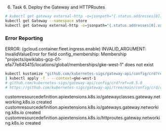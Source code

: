 6. Task 6. Deploy the Gateway and HTTPRoutes

```bash
# kubectl get gateway external-http -o=jsonpath="{.status.addresses[0].value}" --context gke-west-1 --namespace store | xargs echo -e
kubectl get Gateway --namespace store
kubectl get Gateway external-http -o=jsonpath="{.status.addresses[0].value}" --context gke-west-1 --namespace store | xargs echo -e
```

### Error Reporting

ERROR: (gcloud.container.fleet.ingress.enable) INVALID_ARGUMENT: InvalidValueError for field config_membership: Membership "projects/qwiklabs-gcp-01-efa77e845415/locations/global/memberships/gke-west-1" does not exist

```bash
kubectl kustomize "github.com/kubernetes-sigs/gateway-api/config/crd?ref=v0.5.0" \
| kubectl apply -f - --context=gke-west-1
# github.com/kubernetes-sigs/gateway-api/config/crd?ref=v0.5.0
# https://github.com/kubernetes-sigs/gateway-api/tree/main/config/crd/standard

```

customresourcedefinition.apiextensions.k8s.io/gatewayclasses.gateway.networking.k8s.io created
customresourcedefinition.apiextensions.k8s.io/gateways.gateway.networking.k8s.io created
customresourcedefinition.apiextensions.k8s.io/httproutes.gateway.networking.k8s.io created
